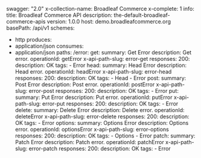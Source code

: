 swagger: "2.0"
x-collection-name: Broadleaf Commerce
x-complete: 1
info:
  title: Broadleaf Commerce API
  description: the-default-broadleaf-commerce-apis
  version: 1.0.0
host: demo.broadleafcommerce.org
basePath: /api/v1
schemes:
- http
produces:
- application/json
consumes:
- application/json
paths:
  /error:
    get:
      summary: Get Error
      description: Get error.
      operationId: getError
      x-api-path-slug: error-get
      responses:
        200:
          description: OK
      tags:
      - Error
    head:
      summary: Head Error
      description: Head error.
      operationId: headError
      x-api-path-slug: error-head
      responses:
        200:
          description: OK
      tags:
      - Head
      - Error
    post:
      summary: Post Error
      description: Post error.
      operationId: postError
      x-api-path-slug: error-post
      responses:
        200:
          description: OK
      tags:
      - Error
    put:
      summary: Put Error
      description: Put error.
      operationId: putError
      x-api-path-slug: error-put
      responses:
        200:
          description: OK
      tags:
      - Error
    delete:
      summary: Delete Error
      description: Delete error.
      operationId: deleteError
      x-api-path-slug: error-delete
      responses:
        200:
          description: OK
      tags:
      - Error
    options:
      summary: Options Error
      description: Options error.
      operationId: optionsError
      x-api-path-slug: error-options
      responses:
        200:
          description: OK
      tags:
      - Options
      - Error
    patch:
      summary: Patch Error
      description: Patch error.
      operationId: patchError
      x-api-path-slug: error-patch
      responses:
        200:
          description: OK
      tags:
      - Error